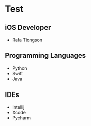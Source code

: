 # Test

## iOS Developer
- Rafa Tiongson

## Programming Languages
- Python
- Swift
- Java

## IDEs
- Intellij
- Xcode
- Pycharm
